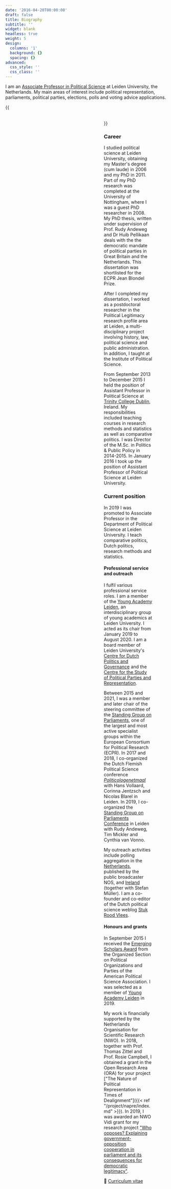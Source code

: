 ```yaml
---
date: '2016-04-20T00:00:00'
draft: false
title: Biography
subtitle: ''
widget: blank
headless: true
weight: 5
design:
  columns: '1'
  background: {}
  spacing: {}
advanced:
  css_style: ''
  css_class: ''
---
```


I am an [Associate Professor in Political Science](https://www.universiteitleiden.nl/en/staffmembers/tom-louwerse) at Leiden University, the Netherlands. My main areas of interest include political representation, parliaments, political parties, elections, polls and voting advice applications.

{{<figure library="true" src="tom-full.jpg" caption="Foto: Monique Shaw" class="floatright" lightbox="true" numbered="false" style="max-width: 30%; width: auto\9*0.3; height: auto; float: right;	padding: 5px;">}}

### Career
I studied political science at Leiden University, obtaining my Master's degree (cum laude) in 2006 and my PhD in 2011. Part of my PhD research was completed at the University of Nottingham, where I was a guest PhD researcher in 2008. My PhD thesis, written under supervision of Prof. Rudy Andeweg and Dr Huib Pellikaan deals with the the democratic mandate of political parties in Great Britain and the Netherlands. This dissertation was shortlisted for the ECPR Jean Blondel Prize.

After I completed my dissertation, I worked as a postdoctoral researcher in the Political Legitimacy research profile area at Leiden, a multi-disciplinary project involving history, law, political science and public administration. In addition, I taught at the Institute of Political Science.

From September 2013 to December 2015 I held the position of Assistant Professor in Political Science at [Trinity College Dublin](http://www.tcd.ie/Political_Science/), Ireland. My responsibilities included teaching courses in research methods and statistics as well as comparative politics. I was Director of the M.Sc. in Politics & Public Policy in 2014-2015. In January 2016 I took up the position of Assistant Professor of Political Science at Leiden University. 

### Current position
In 2019 I was promoted to Associate Professor in the Department of Political Science at Leiden University. I teach comparative politics, Dutch politics, research methods and statistics.

#### Professional service and outreach
I fulfil various professional service roles. I am a member of the [Young Academy Leiden](https://www.universiteitleiden.nl/en/academic-staff/young-academy-leiden), an interdisciplinary group of young academics at Leiden University. I acted as its chair from January 2019 to August 2020. I am a board member of Leiden University's [Centre for Dutch Politics and Governance](https://www.universiteitleiden.nl/cnpb) and the [Centre for the Study of Political Parties and Representation](https://www.universiteitleiden.nl/en/csppr).

Between 2015 and 2021, I was a member and later chair of the steering committee of the [Standing Group on Parliaments](http://standinggroups.ecpr.eu/parliaments/), one of the largest and most active specialist groups within the European Consortium for Political Research (ECPR). In 2017 and 2018, I co-organized the Dutch Flemish Political Science conference [*Politicologenetmaal*](http://politicologenetmaal.eu/) with Hans Vollaard, Corinna Jentzsch and Nicolas Blarel in Leiden. In 2019, I co-organized the [Standing Group on Parliaments Conference](http://standinggroups.ecpr.eu/parliaments/?page_id=499) in Leiden with Rudy Andeweg, Tim Mickler and Cynthia van Vonno. 

My outreach activities include polling aggregation in the [Netherlands](http://peilingwijzer.tomlouwerse.nl/), published by the public broadcaster NOS, and [Ireland](http://www.pollingindicator.com/) (together with Stefan Müller). I am a co-founder and co-editor of the Dutch political science weblog [Stuk Rood Vlees](http://www.stukroodvlees.nl/).

#### Honours and grants
In September 2015 I received the [Emerging Scholars Award](http://www.apsanet.org/section-5-Emerging-Scholars-Award) from the Organized Section on Political Organizations and Parties of the American Political Science Association. I was selected as a member of [Young Academy Leiden](https://www.universiteitleiden.nl/en/academic-staff/young-academy-leiden) in 2019.

My work is financially supported by the Netherlands Organisation for Scientific Research (NWO). In 2018, together with Prof. Thomas Zittel and Prof. Rosie Campbell, I obtained a grant in the Open Research Area (ORA) for your project ["The Nature of Political Representation in Times of Dealignment"]({{< ref "/project/napre/index.md" >}}). In 2019, I was awarded an NWO Vidi grant for my research project ["Who opposes? Explaining government-opposition cooperation in parliament and its consequences for democratic legitimacy"](project/who-opposes). 

:page_facing_up: [Curriculum vitae](pdf/CV.pdf)

